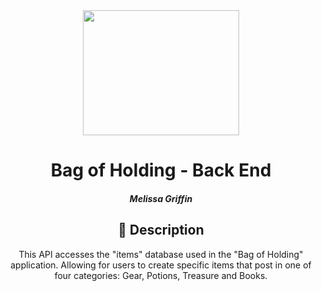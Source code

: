 <div id="header" align="center">
  <img src="/assets/logo-placeholder.PNG" width="250" height="200">
</div>

  <div id="description" align="center">

  # Bag of Holding - Back End

  ##### Melissa Griffin

  ## :floppy_disk: Description

 This API accesses the "items" database used in the "Bag of Holding" application. Allowing for users to create specific items that post in one of four categories: Gear, Potions, Treasure and Books.

